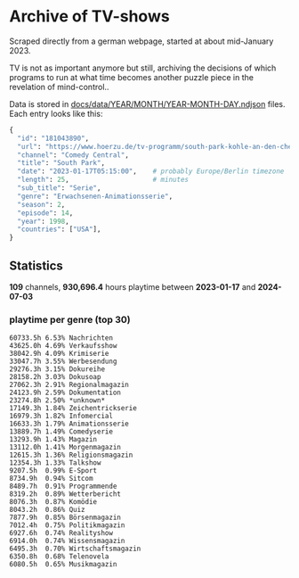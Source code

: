 # Archive of TV-shows

Scraped directly from a german webpage, started at about mid-January 2023.

TV is not as important anymore but still, archiving the decisions of which programs to run at what time
becomes another puzzle piece in the revelation of mind-control.. 

Data is stored in [docs/data/YEAR/MONTH/YEAR-MONTH-DAY.ndjson](docs/data/) files. 
Each entry looks like this:

```python
{
  "id": "181043890", 
  "url": "https://www.hoerzu.de/tv-programm/south-park-kohle-an-den-chefkoch/bid_181043890/", 
  "channel": "Comedy Central", 
  "title": "South Park", 
  "date": "2023-01-17T05:15:00",    # probably Europe/Berlin timezone 
  "length": 25,                     # minutes 
  "sub_title": "Serie", 
  "genre": "Erwachsenen-Animationsserie", 
  "season": 2, 
  "episode": 14, 
  "year": 1998, 
  "countries": ["USA"],
}
```

## Statistics

**109** channels, **930,696.4** hours playtime between **2023-01-17** and **2024-07-03**


### playtime per genre (top 30)

    60733.5h 6.53% Nachrichten
    43625.0h 4.69% Verkaufsshow
    38042.9h 4.09% Krimiserie
    33047.7h 3.55% Werbesendung
    29276.3h 3.15% Dokureihe
    28158.2h 3.03% Dokusoap
    27062.3h 2.91% Regionalmagazin
    24123.9h 2.59% Dokumentation
    23274.8h 2.50% *unknown*
    17149.3h 1.84% Zeichentrickserie
    16979.3h 1.82% Infomercial
    16633.3h 1.79% Animationsserie
    13889.7h 1.49% Comedyserie
    13293.9h 1.43% Magazin
    13112.0h 1.41% Morgenmagazin
    12615.3h 1.36% Religionsmagazin
    12354.3h 1.33% Talkshow
    9207.5h  0.99% E-Sport
    8734.9h  0.94% Sitcom
    8489.7h  0.91% Programmende
    8319.2h  0.89% Wetterbericht
    8076.3h  0.87% Komödie
    8043.2h  0.86% Quiz
    7877.9h  0.85% Börsenmagazin
    7012.4h  0.75% Politikmagazin
    6927.6h  0.74% Realityshow
    6914.0h  0.74% Wissensmagazin
    6495.3h  0.70% Wirtschaftsmagazin
    6350.8h  0.68% Telenovela
    6080.5h  0.65% Musikmagazin

